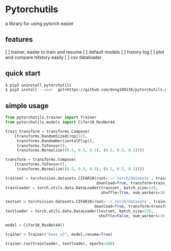 # Pytorchutils

a library for using pytorch easier

## features

[ ] trainer, easier to train and resume
[ ] default models
[ ] history log
[ ] plot and compare hitstory easily
[ ] csv dataloader

## quick start

```sh
$ pip3 uninstall pytorchutils
$ pip3 install --user  git+https://github.com/dong100136/pytorchutils.git
```

## simple usage

```python
from pytorchutils.trainer import Trainer
from pytorchutils.models import Cifar10_ResNet44

train_transform = transforms.Compose(
    [transforms.RandomSizedCrop(32),
     transforms.RandomHorizontalFlip(),
     transforms.ToTensor(),
     transforms.Normalize((0.5, 0.5, 0.5), (0.5, 0.5, 0.5))])

transform = transforms.Compose(
    [transforms.ToTensor(),
     transforms.Normalize((0.5, 0.5, 0.5), (0.5, 0.5, 0.5))])

trainset = torchvision.datasets.CIFAR10(root='~/.torch/datasets', train=True,
                                        download=True, transform=train_transform)
trainloader = torch.utils.data.DataLoader(trainset, batch_size=128,
                                          shuffle=True, num_workers=10, pin_memory=True)

testset = torchvision.datasets.CIFAR10(root='~/.torch/datasets', train=False,
                                       download=True, transform=transform)
testloader = torch.utils.data.DataLoader(testset, batch_size=128,
                                         shuffle=False, num_workers=10, pin_memory=True)

model = Cifar10_ResNet44()

trainer = Trainer("base_v2", model,resume=True)

trainer.run(trainloader, testloader, epochs=100)
```
